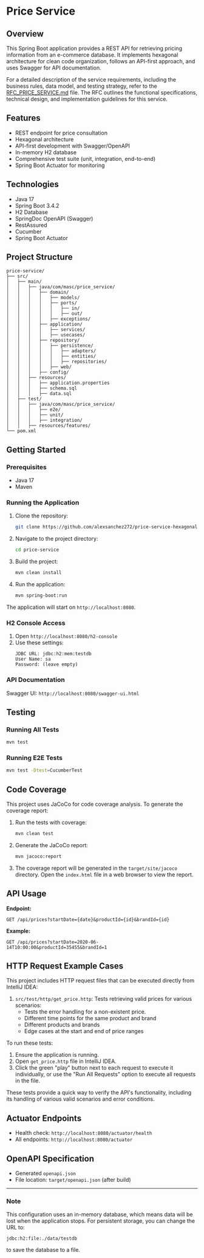# Price Service

## Overview
This Spring Boot application provides a REST API for retrieving pricing information from an e-commerce database.
It implements hexagonal architecture for clean code organization, follows an API-first approach, and uses Swagger for API documentation.

For a detailed description of the service requirements, including the business rules, data model, and testing strategy, refer to the [RFC_PRICE_SERVICE.md](RFC_PRICE_SERVICE.md) file. 
The RFC outlines the functional specifications, technical design, and implementation guidelines for this service.

## Features
- REST endpoint for price consultation
- Hexagonal architecture
- API-first development with Swagger/OpenAPI
- In-memory H2 database
- Comprehensive test suite (unit, integration, end-to-end)
- Spring Boot Actuator for monitoring

## Technologies
- Java 17
- Spring Boot 3.4.2
- H2 Database
- SpringDoc OpenAPI (Swagger)
- RestAssured
- Cucumber
- Spring Boot Actuator

## Project Structure

```plaintext
price-service/
├── src/
│   ├── main/
│   │   ├── java/com/masc/price_service/
│   │   │   ├── domain/
│   │   │   │   ├── models/
│   │   │   │   ├── ports/
│   │   │   │   │   ├── in/
│   │   │   │   │   ├── out/
│   │   │   │   ├── exceptions/
│   │   │   ├── application/
│   │   │   │   ├── services/
│   │   │   │   ├── usecases/
│   │   │   ├── repository/
│   │   │   │   ├── persistence/
│   │   │   │   │   ├── adapters/
│   │   │   │   │   ├── entities/
│   │   │   │   │   ├── repositories/
│   │   │   │   ├── web/
│   │   │   ├── config/
│   │   ├── resources/
│   │   │   ├── application.properties
│   │   │   ├── schema.sql
│   │   │   ├── data.sql
│   ├── test/
│   │   ├── java/com/masc/price_service/
│   │   │   ├── e2e/
│   │   │   ├── unit/
│   │   │   ├── integration/
│   │   ├── resources/features/
└── pom.xml
```

## Getting Started

### Prerequisites
- Java 17
- Maven

### Running the Application
1. Clone the repository:

   ```bash
   git clone https://github.com/alexsanchez272/price-service-hexagonal.git
   ```

2. Navigate to the project directory:

   ```bash
   cd price-service
   ```

3. Build the project:

   ```bash
   mvn clean install
   ```

4. Run the application:

   ```bash
   mvn spring-boot:run
   ```

The application will start on `http://localhost:8080`.

### H2 Console Access
1. Open `http://localhost:8080/h2-console`
2. Use these settings:
   ```plaintext
   JDBC URL: jdbc:h2:mem:testdb
   User Name: sa
   Password: (leave empty)
   ```

### API Documentation
Swagger UI: `http://localhost:8080/swagger-ui.html`

## Testing

### Running All Tests

```bash
mvn test
```

### Running E2E Tests

```bash
mvn test -Dtest=CucumberTest
```

## Code Coverage

This project uses JaCoCo for code coverage analysis. To generate the coverage report:

1. Run the tests with coverage:
   ```bash
   mvn clean test
   ```

2. Generate the JaCoCo report:
   ```bash
   mvn jacoco:report
   ```

3. The coverage report will be generated in the `target/site/jacoco` directory. Open the `index.html` file in a web browser to view the report.

## API Usage

**Endpoint:**

```http
GET /api/prices?startDate={date}&productId={id}&brandId={id}
```

**Example:**

```http
GET /api/prices?startDate=2020-06-14T10:00:00&productId=35455&brandId=1
```

## HTTP Request Example Cases
This project includes HTTP request files that can be executed directly from IntelliJ IDEA:

1. `src/test/http/get_price.http`: Tests retrieving valid prices for various scenarios:
   - Tests the error handling for a non-existent price.
   - Different time points for the same product and brand
   - Different products and brands
   - Edge cases at the start and end of price ranges

To run these tests:
1. Ensure the application is running.
2. Open `get_price.http` file in IntelliJ IDEA.
3. Click the green "play" button next to each request to execute it individually, or use the "Run All Requests" option to execute all requests in the file.

These tests provide a quick way to verify the API's functionality, including its handling of various valid scenarios and error conditions.

## Actuator Endpoints
- Health check: `http://localhost:8080/actuator/health`
- All endpoints: `http://localhost:8080/actuator`

## OpenAPI Specification
- Generated `openapi.json` 
- File location: `target/openapi.json` (after build)

---

### Note
This configuration uses an in-memory database, which means data will be lost when the application stops. For persistent storage, you can change the URL to:

```plaintext
jdbc:h2:file:./data/testdb
```

to save the database to a file.

